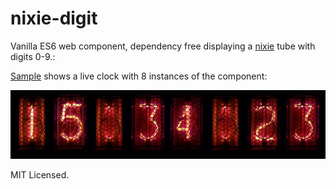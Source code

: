 # nixie-digit
Vanilla ES6 web component, dependency free displaying a [nixie](https://en.wikipedia.org/wiki/Nixie_tube) tube with digits 0-9.:

[Sample](https://klinkby.github.io/nixie-digit/src/) shows a live clock with 8 instances of the component:

![Nixie tube clock showing 15:34:23](assets/sample.jpg)

MIT Licensed.